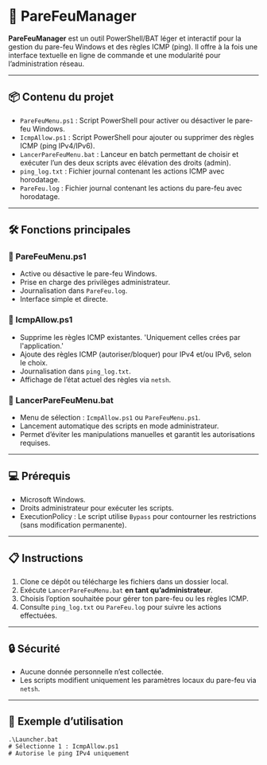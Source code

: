 # 🔐 PareFeuManager

**PareFeuManager** est un outil PowerShell/BAT léger et interactif pour la gestion du pare-feu Windows et des règles ICMP (ping). Il offre à la fois une interface textuelle en ligne de commande et une modularité pour l’administration réseau.

---

## 📦 Contenu du projet

- `PareFeuMenu.ps1` : Script PowerShell pour activer ou désactiver le pare-feu Windows.
- `IcmpAllow.ps1` : Script PowerShell pour ajouter ou supprimer des règles ICMP (ping IPv4/IPv6).
- `LancerPareFeuMenu.bat` : Lanceur en batch permettant de choisir et exécuter l’un des deux scripts avec élévation des droits (admin).
- `ping_log.txt` : Fichier journal contenant les actions ICMP avec horodatage.
- `PareFeu.log` : Fichier journal contenant les actions du pare-feu avec horodatage.

---

## 🛠️ Fonctions principales

### 🔄 PareFeuMenu.ps1
- Active ou désactive le pare-feu Windows.
- Prise en charge des privilèges administrateur.
- Journalisation dans `PareFeu.log`.
- Interface simple et directe.

### 📡 IcmpAllow.ps1
- Supprime les règles ICMP existantes. 'Uniquement celles crées par l'application.'
- Ajoute des règles ICMP (autoriser/bloquer) pour IPv4 et/ou IPv6, selon le choix.
- Journalisation dans `ping_log.txt`.
- Affichage de l’état actuel des règles via `netsh`.

### 🚀 LancerPareFeuMenu.bat
- Menu de sélection : `IcmpAllow.ps1` ou `PareFeuMenu.ps1`.
- Lancement automatique des scripts en mode administrateur.
- Permet d’éviter les manipulations manuelles et garantit les autorisations requises.

---

## 💻 Prérequis

- Microsoft Windows.
- Droits administrateur pour exécuter les scripts.
- ExecutionPolicy : Le script utilise `Bypass` pour contourner les restrictions (sans modification permanente).

---

## 📋 Instructions

1. Clone ce dépôt ou télécharge les fichiers dans un dossier local.
2. Exécute `LancerPareFeuMenu.bat` **en tant qu’administrateur**.
3. Choisis l’option souhaitée pour gérer ton pare-feu ou les règles ICMP.
4. Consulte `ping_log.txt` ou `PareFeu.log` pour suivre les actions effectuées.

---

## 🔒 Sécurité

- Aucune donnée personnelle n’est collectée.
- Les scripts modifient uniquement les paramètres locaux du pare-feu via `netsh`.

---

## 📁 Exemple d’utilisation

```shell
.\Launcher.bat
# Sélectionne 1 : IcmpAllow.ps1
# Autorise le ping IPv4 uniquement
